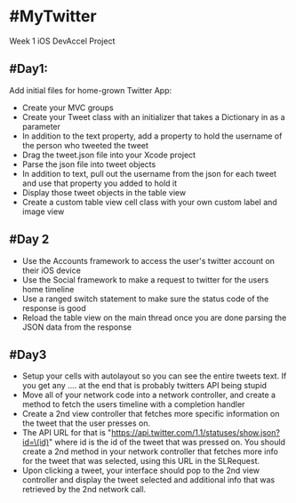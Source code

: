 #MyTwitter
=========

Week 1 iOS DevAccel Project

#Day1:
------

Add initial files for home-grown Twitter App:

* Create your MVC groups
* Create your Tweet class with an initializer that takes a Dictionary in as a parameter
* In addition to the text property, add a property to hold the username of the person who tweeted the tweet
* Drag the tweet.json file into your Xcode project
* Parse the json file into tweet objects
* In addition to text, pull out the username from the json for each tweet and use that property you added to hold it
* Display those tweet objects in the table view
* Create a custom table view cell class with your own custom label and image view

#Day 2
------

* Use the Accounts framework to access the user's twitter account on their iOS device
* Use the Social framework to make a request to twitter for the users home timeline
* Use a ranged switch statement to make sure the status code of the response is good
* Reload the table view on the main thread once you are done parsing the JSON data from the response

#Day3
-----

* Setup your cells with autolayout so you can see the entire tweets text. If you get any .... at the end that is probably twitters API being stupid
* Move all of your network code into a network controller, and create a method to fetch the users timeline with a completion handler
* Create a 2nd view controller that fetches more specific information on the tweet that the user presses on.
* The API URL for that is "https://api.twitter.com/1.1/statuses/show.json?id=\(id)" where id is the id of the tweet that was pressed on. You should create a 2nd method in your network controller that fetches more info for the tweet that was selected, using this URL in the SLRequest.
* Upon clicking a tweet, your interface should pop to the 2nd view controller and display the tweet selected and additional info that was retrieved by the 2nd network call.
